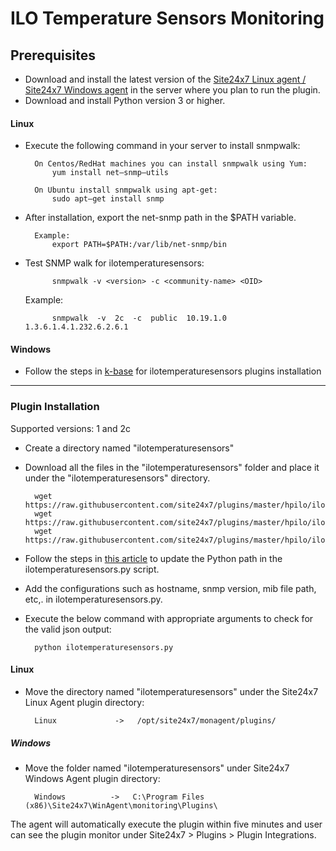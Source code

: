 # ILO Temperature Sensors Monitoring
## Prerequisites

- Download and install the latest version of the [Site24x7 Linux agent / Site24x7 Windows agent](https://www.site24x7.com/app/client#/admin/inventory/add-monitor) in the server where you plan to run the plugin.
- Download and install Python version 3 or higher.

#### Linux 

- Execute the following command in your server to install snmpwalk: 

		On Centos/RedHat machines you can install snmpwalk using Yum:
			yum install net–snmp–utils

		On Ubuntu install snmpwalk using apt-get:
			sudo apt–get install snmp
- After installation, export the net-snmp path in the $PATH variable.

		Example:
			export PATH=$PATH:/var/lib/net-snmp/bin

- Test SNMP walk for ilotemperaturesensors:

			snmpwalk -v <version> -c <community-name> <OID>
	Example:

			snmpwalk  -v  2c  -c  public  10.19.1.0  1.3.6.1.4.1.232.6.2.6.1
		
#### Windows

- Follow the steps in [k-base](https://support.site24x7.com/portal/en/kb/articles/ilotemperaturesensors-monitoring-for-windows) for ilotemperaturesensors plugins installation

---

### Plugin Installation  

Supported versions: 1 and 2c

- Create a directory named "ilotemperaturesensors"
- Download all the files in the "ilotemperaturesensors" folder and place it under the "ilotemperaturesensors" directory.

		wget https://raw.githubusercontent.com/site24x7/plugins/master/hpilo/ilotemperaturesensors/ilotemperaturesensors.py
		wget https://raw.githubusercontent.com/site24x7/plugins/master/hpilo/ilotemperaturesensors/cpqhlth.mib
		wget https://raw.githubusercontent.com/site24x7/plugins/master/hpilo/ilotemperaturesensors/SNMPUtil.py
- Follow the steps in [this article](https://support.site24x7.com/portal/en/kb/articles/updating-python-path-in-a-plugin-script-for-linux-servers) to update the Python path in the ilotemperaturesensors.py script.
- Add the configurations such as hostname, snmp version, mib file path, etc,. in ilotemperaturesensors.py.
- Execute the below command with appropriate arguments to check for the valid json output:

		python ilotemperaturesensors.py 
		
#### Linux

- Move the directory named "ilotemperaturesensors" under the Site24x7 Linux Agent plugin directory: 

		Linux             ->   /opt/site24x7/monagent/plugins/
		
##### Windows 

- Move the folder named "ilotemperaturesensors" under Site24x7 Windows Agent plugin directory: 

		Windows          ->   C:\Program Files (x86)\Site24x7\WinAgent\monitoring\Plugins\
		
The agent will automatically execute the plugin within five minutes and user can see the plugin monitor under Site24x7 > Plugins > Plugin Integrations.







